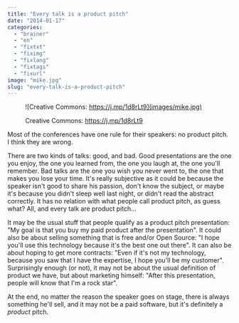 ```yaml
---
title: "Every talk is a product pitch"
date: "2014-01-17"
categories: 
  - "brainer"
  - "en"
  - "fixtxt"
  - "fiximg"
  - "fixlang"
  - "fixtags"
  - "fixurl"
image: "mike.jpg"
slug: "every-talk-is-a-product-pitch"
---
```


<figure>

![Creative Commons: https://j.mp/1d8rLt9](images/mike.jpg)

<figcaption>

Creative Commons: https://j.mp/1d8rLt9

</figcaption>

</figure>

Most of the conferences have one rule for their speakers: no product pitch. I think they are wrong.

There are two kinds of talks: good, and bad. Good presentations are the one you enjoy, the one you learned from, the one you laugh at, the one you'll remember. Bad talks are the one you wish you never went to, the one that makes you lose your time. It's really subjective as it could be because the speaker isn't good to share his passion, don't know the subject, or maybe it's because you didn't sleep well last night, or didn't read the abstract correctly. It has no relation with what people call product pitch, as guess what? All, and every talk are product pitch...

It may be the usual stuff that people qualify as a product pitch presentation: "My goal is that you buy my paid product after the presentation". It could also be about selling something that is free and/or Open Source: "I hope you'll use this technology because it's the best one out there". It can also be about hoping to get more contracts: "Even if it's not my technology, because you saw that I have the expertise, I hope you'll be my customer". Surprisingly enough (or not), it may not be about the usual definition of product we have, but about marketing himself: "After this presentation, people will know that I'm a rock star".

At the end, no matter the reason the speaker goes on stage, there is always something he'll sell, and it may not be a paid software, but it's definitely a _product_ pitch.

